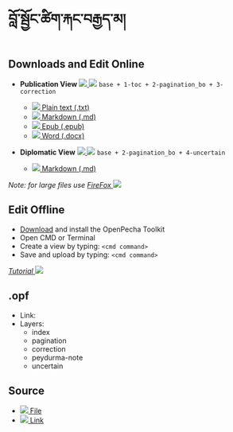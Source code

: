 # བློ་སྦྱོང་ཚིག་རྐང་བརྒྱད་མ།
  
## Downloads and Edit Online

- **Publication View** [![](https://img.icons8.com/color/18/000000/edit.png) ![](https://img.icons8.com/color/18/000000/layers.png)](http://prose.io/#OpenPecha/P000780/) `base + 1-toc + 2-pagination_bo + 3-correction`
    - [![](https://img.icons8.com/color/24/000000/txt.png) Plain text (.txt)](https://github.com/OpenPecha/P000780/releases/download/v02/blo_sbyong_tshig_rkang_brgyad_ma-v001.txt)
    - [![](https://img.icons8.com/color/24/000000/markdown.png) Markdown (.md)](link)
    - [![](https://img.icons8.com/color/24/000000/epub.png) Epub (.epub)](link)
    - [![](https://img.icons8.com/color/24/000000/microsoft-word-2019.png) Word (.docx)](link)


- **Diplomatic View** [![](https://img.icons8.com/color/18/000000/edit.png) ![](https://img.icons8.com/color/18/000000/layers.png)](http://prose.io/#OpenPecha/P000780/tree/diplomatic) `base + 2-pagination_bo + 4-uncertain`
    - [![](https://img.icons8.com/color/24/000000/markdown.png) Markdown (.md)](link)


_Note: for large files use [FireFox ![](https://img.icons8.com/color/16/000000/firefox.png)](https://www.mozilla.org/)_

## Edit Offline

- [Download](link) and install the OpenPecha Toolkit
- Open CMD or Terminal
- Create a view by typing: `<cmd command>`
- Save and upload by typing: `<cmd command>`

_[Tutorial ![](https://img.icons8.com/color/16/000000/classroom.png)](link)_


## .opf
- Link: 
- Layers:
  - index
  - pagination
  - correction
  - peydurma-note
  - uncertain

## Source 
- [![](https://img.icons8.com/color/24/000000/download.png) File](https://github.com/OpenPecha/P000780/releases/download/v01/blo_sbyong_tshig_rkang_brgyad_ma.html) 
- [![](https://img.icons8.com/color/24/000000/link.png) Link](https://bo.wikipedia.org/wiki/%E0%BD%96%E0%BE%B3%E0%BD%BC%E0%BC%8B%E0%BD%A6%E0%BE%A6%E0%BE%B1%E0%BD%BC%E0%BD%84%E0%BC%8B%E0%BD%9A%E0%BD%B2%E0%BD%82%E0%BC%8B%E0%BD%A2%E0%BE%90%E0%BD%84%E0%BC%8B%E0%BD%96%E0%BD%A2%E0%BE%92%E0%BE%B1%E0%BD%91%E0%BC%8B%E0%BD%98%E0%BC%8B)
